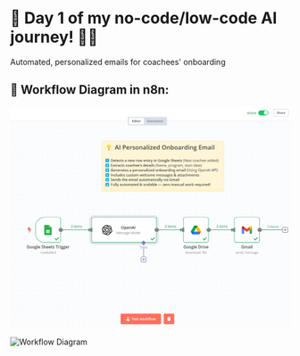 # 🚀 Day 1 of my no-code/low-code AI journey! 🤖✨

Automated, personalized emails for coachees' onboarding

## 📌 Workflow Diagram  in n8n:
![Workflow Diagram](images/workflow-screenshot.png)

![Workflow Diagram](AI_automated_email_gif)
